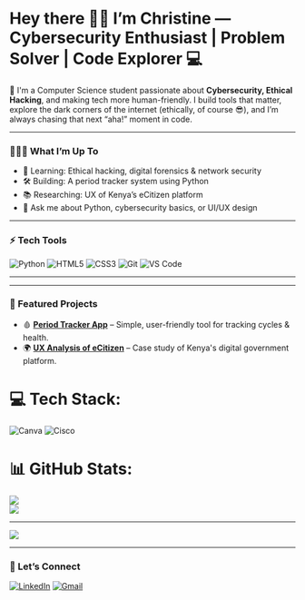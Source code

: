 # Hey there 👋🏽 I’m Christine — Cybersecurity Enthusiast | Problem Solver | Code Explorer 💻

🔐 I'm a Computer Science student passionate about **Cybersecurity, Ethical Hacking**, and making tech more human-friendly. I build tools that matter, explore the dark corners of the internet (ethically, of course 😎), and I’m always chasing that next “aha!” moment in code.

---

### 👩🏽‍💻 What I’m Up To
- 🌱 Learning: Ethical hacking, digital forensics & network security
- 🛠️ Building: A period tracker system using Python
- 📚 Researching: UX of Kenya’s eCitizen platform
- 💬 Ask me about Python, cybersecurity basics, or UI/UX design

---

### ⚡ Tech  Tools
![Python](https://img.shields.io/badge/-Python-3776AB?style=flat-square&logo=python&logoColor=white)
![HTML5](https://img.shields.io/badge/-HTML5-E34F26?style=flat-square&logo=html5&logoColor=white)
![CSS3](https://img.shields.io/badge/-CSS3-1572B6?style=flat-square&logo=css3)
![Git](https://img.shields.io/badge/-Git-F05032?style=flat-square&logo=git&logoColor=white)
![VS Code](https://img.shields.io/badge/-VSCode-007ACC?style=flat-square&logo=visual-studio-code)

---



---

### 📌 Featured Projects
- 🩸 **[Period Tracker App](https://github.com/your-github-username/period-tracker)** – Simple, user-friendly tool for tracking cycles & health.
- 🌍 **[UX Analysis of eCitizen](https://github.com/your-github-username/ecitizen-ux-research)** – Case study of Kenya's digital government platform.



# 💻 Tech Stack:
![Canva](https://img.shields.io/badge/Canva-%2300C4CC.svg?style=for-the-badge&logo=Canva&logoColor=white) ![Cisco](https://img.shields.io/badge/cisco-%23049fd9.svg?style=for-the-badge&logo=cisco&logoColor=black)
# 📊 GitHub Stats:
![](https://github-readme-stats.vercel.app/api?username=christine&theme=merko&hide_border=false&include_all_commits=false&count_private=false)<br/>
![](https://nirzak-streak-stats.vercel.app/?user=christine&theme=merko&hide_border=false)<br/>

---
[![](https://visitcount.itsvg.in/api?id=christine&icon=0&color=0)](https://visitcount.itsvg.in)

<!-- Proudly created with GPRM ( https://gprm.itsvg.in ) -->

---

### 🔗 Let’s Connect
[![LinkedIn](https://img.shields.io/badge/-LinkedIn-blue?style=flat-square&logo=linkedin&logoColor=white)](https://linkedin.com/in/your-link)
[![Gmail](https://img.shields.io/badge/-Email-D14836?style=flat-square&logo=gmail&logoColor=white)](mailto:your-email@gmail.com)
